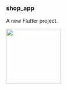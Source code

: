 ### shop_app

A new Flutter project.

<img src="https://user-images.githubusercontent.com/92954570/191056935-1155b306-60dc-49a8-9d96-4679236ad858.png" width="150" >



